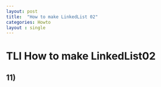 ```yaml
---
layout: post
title:  "How to make LinkedList 02"
categories: Howto
layout : single
---
```

# TLI How to make LinkedList02

## 11)
